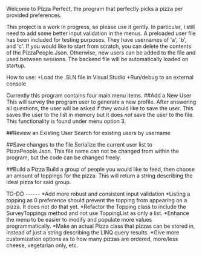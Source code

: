﻿Welcome to Pizza Perfect, the program that perfectly picks a pizza per provided preferences.

This project is a work in progress, so please use it gently. In particular, I still need to add some better input validation in the menus. A preloaded user file has been included for testing purposes. They have usernames of 'a', 'b', and 'c'. If you would like to start from scratch, you can delete the contents of the PizzaPeople.Json. Otherwise, new users can be added to the file and used between sessions. The backend file will be automatically loaded on startup.

How to use:
+Load the .SLN file in Visual Studio
+Run/debug to an external console

Currently this program contains four main menu items.
##Add a New User
    This will survey the program user to generate a new profile. After answering all questions, the user will be asked if they would like to save the user. This saves the user to the list in memory but it does *not* save the user to the file. This functionality is found under menu option 3.
    
##Review an Existing User
    Search for existing users by username
    
##Save changes to the file
    Serialize the current user list to PizzaPeople.Json. This file name can not be changed from within the program, but the code can be changed freely.
    
##Build a Pizza
    Build a group of people you would like to feed, then choose an amount of toppings for the pizza. This will return a string describing the ideal pizza for said group.
    
TO-DO ------
*Add more robust and consistent input validation
*Listing a topping as 0 preference should prevent the topping from appearing on a pizza. It does not do that yet.
*Refactor the Topping class to include the SurveyToppings method and not use ToppingList as only a list.
*Enhance the menu to be easier to modify and populate more values programmatically.
*Make an actual Pizza class that pizzas can be stored in, instead of just a string describing the LINQ query results.
*Give more customization options as to how many pizzas are ordered, more/less cheese, vegetarian only, etc.
